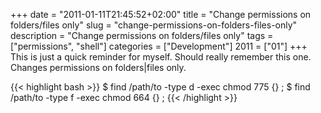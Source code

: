 +++
date = "2011-01-11T21:45:52+02:00"
title = "Change permissions on folders/files only"
slug = "change-permissions-on-folders-files-only"
description = "Change permissions on folders/files only"
tags = ["permissions", "shell"]
categories = ["Development"]
2011 = ["01"]
+++
This is just a quick reminder for myself. Should really remember this one. Changes permissions on folders|files only.

{{< highlight bash >}}
$ find /path/to -type d -exec chmod 775 {} \;
$ find /path/to -type f -exec chmod 664 {} \;
{{< /highlight >}}
